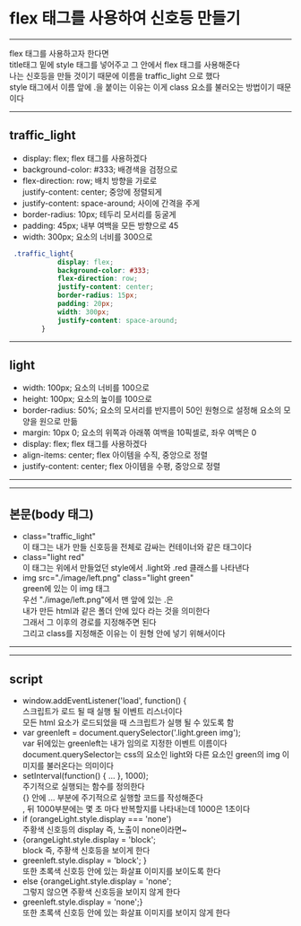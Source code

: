# flex 태그를 사용하여 신호등 만들기
***
flex 태그를 사용하고자 한다면  
title태그 밑에 style 태그를 넣어주고 그 안에서 flex 태그를 사용해준다  
나는 신호등을 만들 것이기 때문에 이름을 traffic_light 으로 했다  
style 태그에서 이름 앞에 .을 붙이는 이유는 이게 class 요소를 불러오는 방법이기 때문이다
***
## traffic_light  
* display: flex;
flex 태그를 사용하겠다    
* background-color: #333; 
배경색을 검정으로  
* flex-direction: row;
배치 방향을 가로로  
justify-content: center;
중앙에 정렬되게  
* justify-content: space-around;
사이에 간격을 주게  
* border-radius: 10px;
테두리 모서리를 둥굴게  
* padding: 45px; 
내부 여백을 모든 방향으로 45  
* width: 300px;
요소의 너비를 300으로
```css
 .traffic_light{
            display: flex;
            background-color: #333;
            flex-direction: row;
            justify-content: center;
            border-radius: 15px;
            padding: 20px; 
            width: 300px;
            justify-content: space-around;
        }
```
***
## light  
* width: 100px; 
요소의 너비를 100으로  
* height: 100px; 
요소의 높이를 100으로  
* border-radius: 50%; 
요소의 모서리를 반지름이 50인 원형으로 설정해 요소의 모양을 원으로 만듦  
* margin: 10px 0;
요소의 위쪽과 아래쪾 여백을 10픽셀로, 좌우 여백은 0  
* display: flex;
flex 태그를 사용하겠다  
* align-items: center;
flex 아이템을 수직, 중앙으로 정렬  
* justify-content: center;
flex 아이템을 수평, 중앙으로 정렬
***
***
## 본문(body 태그)
* class="traffic_light"  
 이 태그는 내가 만들 신호등을 전체로 감싸는 컨테이너와 같은 태그이다  
* class="light red"  
 이 태그는 위에서 만들었던 style에서 .light와 .red 클래스를 나타낸다  
* img src="./image/left.png" class="light green"  
green에 있는 이 img 태그  
우선 "./image/left.png"에서 맨 앞에 있는 .은  
내가 만든 html과 같은 폴더 안에 있다 라는 것을 의미한다  
그래서 그 이후의 경로를 지정해주면 된다  
그리고 class를 지정해준 이유는 이 원형 안에 넣기 위해서이다
***
***
## script
* window.addEventListener('load', function() {  
스크립트가 로드 될 때 실행 될 이벤트 리스너이다  
모든 html 요소가 로드되었을 때 스크립트가 실행 될 수 있도록 함  
* var greenleft = document.querySelector('.light.green img');  
var 뒤에있는 greenleft는 내가 임의로 지정한 이벤트 이름이다  
document.querySelector는 css의 요소인 light와 다른 요소인 green의 img 이미지를 불러온다는 의미이다
* setInterval(function() { ... }, 1000);  
주기적으로 실행되는 함수를 정의한다  
{} 안에 ... 부분에 주기적으로 실행할 코드를 작성해준다  
, 뒤 1000부분에는 몇 초 마다 반복할지를 나타내는데 1000은 1초이다  
* if (orangeLight.style.display === 'none')  
주황색 신호등의 display 즉, 노출이 none이라면~
* {orangeLight.style.display = 'block';  
block 즉, 주황색 신호등을 보이게 한다
* greenleft.style.display = 'block'; }  
또한 초록색 신호등 안에 있는 화살표 이미지를 보이도록 한다
* else {orangeLight.style.display = 'none';  
그렇지 않으면 주황색 신호등을 보이지 않게 한다
* greenleft.style.display = 'none';}  
또한 초록색 신호등 안에 있는 화살표 이미지를 보이지 않게 한다